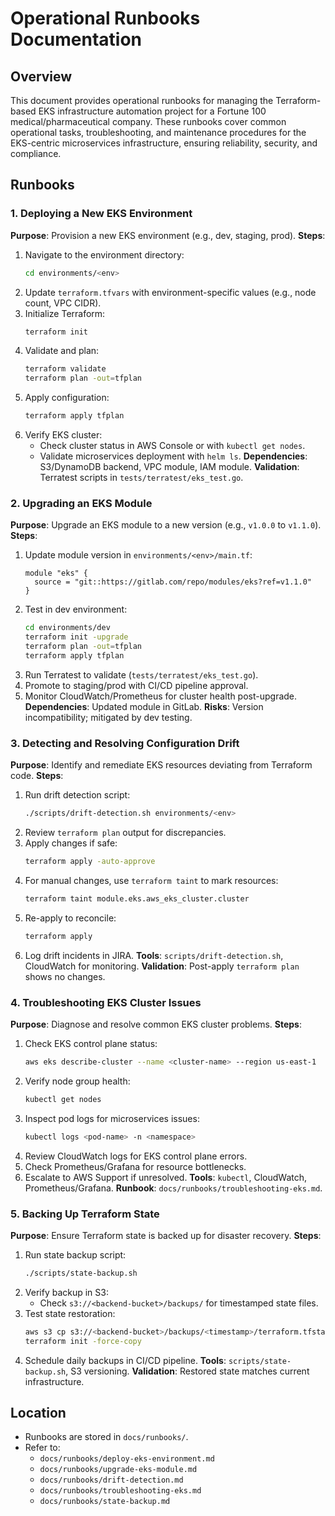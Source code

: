 # Operational Runbooks Documentation

## Overview
This document provides operational runbooks for managing the Terraform-based EKS infrastructure automation project for a Fortune 100 medical/pharmaceutical company. These runbooks cover common operational tasks, troubleshooting, and maintenance procedures for the EKS-centric microservices infrastructure, ensuring reliability, security, and compliance.

## Runbooks
### 1. Deploying a New EKS Environment
**Purpose**: Provision a new EKS environment (e.g., dev, staging, prod).
**Steps**:
1. Navigate to the environment directory:
   ```bash
   cd environments/<env>
   ```
2. Update `terraform.tfvars` with environment-specific values (e.g., node count, VPC CIDR).
3. Initialize Terraform:
   ```bash
   terraform init
   ```
4. Validate and plan:
   ```bash
   terraform validate
   terraform plan -out=tfplan
   ```
5. Apply configuration:
   ```bash
   terraform apply tfplan
   ```
6. Verify EKS cluster:
   - Check cluster status in AWS Console or with `kubectl get nodes`.
   - Validate microservices deployment with `helm ls`.
**Dependencies**: S3/DynamoDB backend, VPC module, IAM module.
**Validation**: Terratest scripts in `tests/terratest/eks_test.go`.

### 2. Upgrading an EKS Module
**Purpose**: Upgrade an EKS module to a new version (e.g., `v1.0.0` to `v1.1.0`).
**Steps**:
1. Update module version in `environments/<env>/main.tf`:
   ```hcl
   module "eks" {
     source = "git::https://gitlab.com/repo/modules/eks?ref=v1.1.0"
   }
   ```
2. Test in dev environment:
   ```bash
   cd environments/dev
   terraform init -upgrade
   terraform plan -out=tfplan
   terraform apply tfplan
   ```
3. Run Terratest to validate (`tests/terratest/eks_test.go`).
4. Promote to staging/prod with CI/CD pipeline approval.
5. Monitor CloudWatch/Prometheus for cluster health post-upgrade.
**Dependencies**: Updated module in GitLab.
**Risks**: Version incompatibility; mitigated by dev testing.

### 3. Detecting and Resolving Configuration Drift
**Purpose**: Identify and remediate EKS resources deviating from Terraform code.
**Steps**:
1. Run drift detection script:
   ```bash
   ./scripts/drift-detection.sh environments/<env>
   ```
2. Review `terraform plan` output for discrepancies.
3. Apply changes if safe:
   ```bash
   terraform apply -auto-approve
   ```
4. For manual changes, use `terraform taint` to mark resources:
   ```bash
   terraform taint module.eks.aws_eks_cluster.cluster
   ```
5. Re-apply to reconcile:
   ```bash
   terraform apply
   ```
6. Log drift incidents in JIRA.
**Tools**: `scripts/drift-detection.sh`, CloudWatch for monitoring.
**Validation**: Post-apply `terraform plan` shows no changes.

### 4. Troubleshooting EKS Cluster Issues
**Purpose**: Diagnose and resolve common EKS cluster problems.
**Steps**:
1. Check EKS control plane status:
   ```bash
   aws eks describe-cluster --name <cluster-name> --region us-east-1
   ```
2. Verify node group health:
   ```bash
   kubectl get nodes
   ```
3. Inspect pod logs for microservices issues:
   ```bash
   kubectl logs <pod-name> -n <namespace>
   ```
4. Review CloudWatch logs for EKS control plane errors.
5. Check Prometheus/Grafana for resource bottlenecks.
6. Escalate to AWS Support if unresolved.
**Tools**: `kubectl`, CloudWatch, Prometheus/Grafana.
**Runbook**: `docs/runbooks/troubleshooting-eks.md`.

### 5. Backing Up Terraform State
**Purpose**: Ensure Terraform state is backed up for disaster recovery.
**Steps**:
1. Run state backup script:
   ```bash
   ./scripts/state-backup.sh
   ```
2. Verify backup in S3:
   - Check `s3://<backend-bucket>/backups/` for timestamped state files.
3. Test state restoration:
   ```bash
   aws s3 cp s3://<backend-bucket>/backups/<timestamp>/terraform.tfstate .
   terraform init -force-copy
   ```
4. Schedule daily backups in CI/CD pipeline.
**Tools**: `scripts/state-backup.sh`, S3 versioning.
**Validation**: Restored state matches current infrastructure.

## Location
- Runbooks are stored in `docs/runbooks/`.
- Refer to:
  - `docs/runbooks/deploy-eks-environment.md`
  - `docs/runbooks/upgrade-eks-module.md`
  - `docs/runbooks/drift-detection.md`
  - `docs/runbooks/troubleshooting-eks.md`
  - `docs/runbooks/state-backup.md`